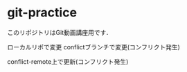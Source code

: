# git-practice
このリポジトリはGit動画講座用です．

ローカルリポで変更
conflictブランチで変更(コンフリクト発生)

conflict-remote上で更新(コンフリクト発生)

